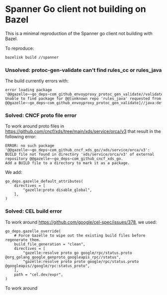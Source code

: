 # Spanner Go client not building on Bazel

This is a minimal reproduction of the Spanner go client not building with Bazel.

To reproduce:

```sh
bazelisk build //spanner
```

### Unsolved: protoc-gen-validate can't find rules_cc or rules_java

The build currently errors with:

```
error loading package '@@gazelle~~go_deps~com_github_envoyproxy_protoc_gen_validate//validate':
Unable to find package for @@[unknown repo 'rules_java' requested from @@gazelle~~go_deps~com_github_envoyproxy_protoc_gen_validate]//java:defs.bz
```


### Solved: CNCF proto file error

To work around proto files in https://github.com/cncf/xds/tree/main/xds/service/orca/v3 that result in the following
error:

```
ERROR: no such package '@@gazelle~~go_deps~com_github_cncf_xds_go//xds/service/orca/v3':
BUILD file not found in directory 'xds/service/orca/v3' of external repository @@gazelle~~go_deps~com_github_cncf_xds_go.
Add a BUILD file to a directory to mark it as a package.
```

We add:

```bazel
go_deps.gazelle_default_attributes(
    directives = [
        "gazelle:proto disable_global",
    ],
)
```

### Solved: CEL build error

To work around https://github.com/google/cel-spec/issues/378, we used:

```bazel
go_deps.gazelle_override(
    # Force Gazelle to wipe out the existing build files before regenerate them.
    build_file_generation = "clean",
    directives = [
        "gazelle:resolve proto go google/rpc/status.proto @org_golang_google_genproto_googleapis_rpc//status",
        "gazelle:resolve proto proto google/rpc/status.proto @googleapis//google/rpc:status_proto",
    ],
    path = "cel.dev/expr",
)
```

To work around 
